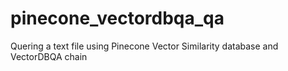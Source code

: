 # pinecone_vectordbqa_qa
 Quering a text file using Pinecone Vector Similarity database and  VectorDBQA chain
